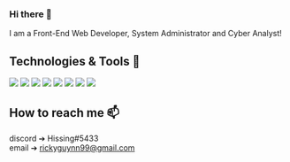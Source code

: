 ### Hi there 👋
I am a Front-End Web Developer, System Administrator and Cyber Analyst!

## Technologies & Tools 🔧
![](https://img.shields.io/badge/Language-HTML-orange)
![](https://img.shields.io/badge/Language-CSS-blue)
![](https://img.shields.io/badge/Language-Bash-Red)
![](https://img.shields.io/badge/Language-JS-Yellow)
![](https://img.shields.io/badge/Language-PHP-blue)
![](https://img.shields.io/badge/OS-Debian-blue)
![](https://img.shields.io/badge/OS-RHEL-critical)
![](https://img.shields.io/badge/Tool-NPM-red)

## How to reach me 📫
discord ➔ Hissing#5433</br>
email ➔ rickyguynn99@gmail.com
